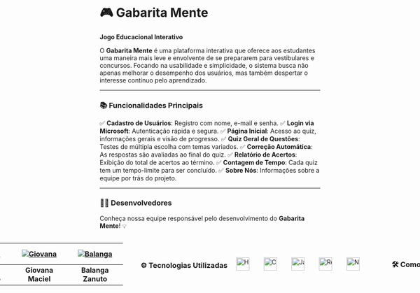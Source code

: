 # 🎮 Gabarita Mente

**Jogo Educacional Interativo**

O **Gabarita Mente** é uma plataforma interativa que oferece aos estudantes uma maneira mais leve e envolvente de se prepararem para vestibulares e concursos. Focando na usabilidade e simplicidade, o sistema busca não apenas melhorar o desempenho dos usuários, mas também despertar o interesse contínuo pelo aprendizado.

---

### 📚 Funcionalidades Principais

✅ **Cadastro de Usuários**: Registro com nome, e-mail e senha.
✅ **Login via Microsoft**: Autenticação rápida e segura.
✅ **Página Inicial**: Acesso ao quiz, informações gerais e visão de progresso.
✅ **Quiz Geral de Questões**: Testes de múltipla escolha com temas variados.
✅ **Correção Automática**: As respostas são avaliadas ao final do quiz.
✅ **Relatório de Acertos**: Exibição do total de acertos ao término.
✅ **Contagem de Tempo**: Cada quiz tem um tempo-limite para ser concluído.
✅ **Sobre Nós**: Informações sobre a equipe por trás do projeto.

---

### 👨‍💻 Desenvolvedores

Conheça nossa equipe responsável pelo desenvolvimento do **Gabarita Mente**! 💡


<div  style="display: flex; justify-content: center;">
  <section style="display: flex; justify-content: center; align-items: center; gap: 20px; white-space: nowrap;">

| [![Sara](https://github.com/saraaa321.png?size=70)](https://github.com/saraaa123) | [![Poly](https://github.com/PolyKaory.png?size=70)](https://github.com/PolyKaory) | [![Duda](https://github.com/dudamunaro.png?size=70)](https://github.com/dudamunaro) | [![Eduardo](https://github.com/edu18sp.png?size=70)](https://github.com/edu18sp) | [![Ariel](https://github.com/ArielThiago.png?size=70)](https://github.com/ArielThiago) | [![Giovana](https://github.com/GiovanaQMaciel.png?size=70)](https://github.com/GiovanaQMaciel) | [![Balanga](https://github.com/balangazanuto.png?size=70)](https://github.com/balangazanuto) |
|:--:|:--:|:--:|:--:|:--:|:--:|:--:|
| **Sara Cotrim** | **Poly Kaory** | **Duda Munaro** | **Eduardo** | **Ariel Thiago** | **Giovana Maciel** | **Balanga Zanuto** |


---

### ⚙️ Tecnologias Utilizadas

<img align="left" alt="HTML" title="HTML" width="30px" style="padding-right: 10px;" src="https://cdn.jsdelivr.net/gh/devicons/devicon@latest/icons/html5/html5-original.svg" />
<img align="left" alt="CSS" title="CSS" width="30px" style="padding-right: 10px;" src="https://cdn.jsdelivr.net/gh/devicons/devicon@latest/icons/css3/css3-original.svg" />
<img align="left" alt="JavaScript" title="JavaScript" width="30px" style="padding-right: 10px;" src="https://cdn.jsdelivr.net/gh/devicons/devicon@latest/icons/javascript/javascript-original.svg" />
<img align="left" alt="React" title="React" width="30px" style="padding-right: 10px;" src="https://cdn.jsdelivr.net/gh/devicons/devicon@latest/icons/react/react-original.svg" />
<img align="left" alt="Node.js" title="Node.js" width="30px" style="padding-right: 10px;" src="https://cdn.jsdelivr.net/gh/devicons/devicon@latest/icons/nodejs/nodejs-original.svg" />

<br/><br/><br/>

---

### 🛠️ Como Rodar o Projeto

1. **Clone o repositório**

```bash
git clone https://github.com/SeuUsuario/GabaritaMente.git
cd GabaritaMente




